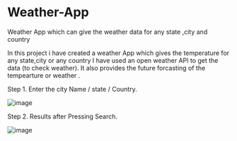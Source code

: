 # Weather-App
Weather App which can give the weather data for any state ,city and country

In this project i have created a weather App which gives the  temperature for any state,city or any country
I have used an open weather API to get the data (to check weather).
It also provides the future forcasting of the tempearture or weather .

Step 1. Enter the city Name / state / Country.

![image](https://github.com/user-attachments/assets/0016354a-c1ea-4a30-88e5-01c83f69705e)

Step 2. Results after Pressing Search.

![image](https://github.com/user-attachments/assets/806bf902-e129-4baf-98e0-a2397bd0f2bc)
